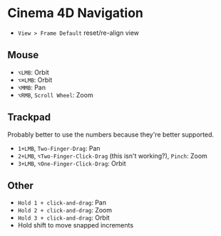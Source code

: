 # Cinema 4D Navigation

- `View > Frame Default` reset/re-align view

## Mouse

- `⌥LMB`: Orbit
- `⌥⌘LMB`: Orbit
- `⌥MMB`: Pan
- `⌥RMB`, `Scroll Wheel`: Zoom

## Trackpad

Probably better to use the numbers because they're better supported.

- `1+LMB`, `Two-Finger-Drag`: Pan
- `2+LMB`, `⌥Two-Finger-Click-Drag` (this isn't working?), `Pinch`: Zoom
- `3+LMB`, `⌥One-Finger-Click-Drag`: Orbit

## Other

- `Hold 1 + click-and-drag`: Pan
- `Hold 2 + click-and-drag`: Zoom
- `Hold 3 + click-and-drag`: Orbit
- Hold shift to move snapped increments
